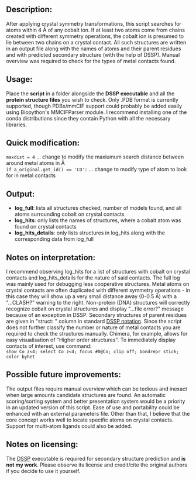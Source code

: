 ## Description:
After applying crystal symmetry transformations, this script searches for atoms within 4 Å of any cobalt ion. If at least two atoms come from chains created with different symmetry operations, the cobalt ion is presumed to lie between two chains on a crystal contact. All such structures are written in an output file along with the names of atoms and their parent residues and with predicted secondary structure (with the help of DSSP). Manual overview was required to check for the types of metal contacts found.


## Usage:
Place the **script** in a folder alongside the **DSSP executable** and all the **protein structure files** you wish to check. Only .PDB format is currently supported, though PDBx/mmCIF support could probably be added easily using Biopython's MMCIFParser module. I recommend installing one of the conda distributions since they contain Python with all the necessary libraries.

## Quick modification:
`maxdist = 4` ... change to modify the maxiumum search distance between around metal atoms in Å  
`if a_original.get_id() == 'CO':` ... change to modify type of atom to look for in metal contacts

## Output:
- **log_full**: lists all structures checked, number of models found, and all atoms surrounding cobalt on crystal contacts
- **log_hits**: only lists the names of structures, where a cobalt atom was found on crystal contacts
- **log_hits_details**: only lists structures in log_hits along with the corresponding data from log_full

## Notes on interpretation:
I recommend observing log_hits for a list of structures with cobalt on crystal contacts and log_hits_details for the nature of said contacts. The full log was mainly used for debugging less cooperative structures. Metal atoms on crystal contacts are often duplicated with different symmetry operations - in this case they will show up a very small distance away (0-0.5 Å) with a "...CLASH?" warning to the right. Non-protein (DNA) structures will correctly recognize cobalt on crystal structures and display "...file error?" message because of an exception in DSSP. Secondary structures of parent residues are given in "struct: " column in standard [DSSP notation](https://en.wikipedia.org/wiki/Protein_secondary_structure#DSSP_classification). Since the script does not further classify the number or nature of metal contacts you are required to check the structures manually. Chimera, for example, allows for easy visualisation of "Higher order structures". To immediately display contacts of interest, use command:  
`show Co z<4; select Co z<4; focus #0@Co; clip off; bondrepr stick; color byhet`

## Possible future improvements:
The output files require manual overview which can be tedious and inexact when large amounts candidate structures are found. An automatic scoring/sorting system and better presentation system would be a priority in an updated version of this script. Ease of use and portability could be enhanced with an external parameters file. Other than that, I believe that the core concept works well to locate specific atoms on crystal contacts. Support for multi-atom ligands could also be added.

## Notes on licensing:
The [DSSP](https://swift.cmbi.umcn.nl/gv/dssp/index.html) executable is required for secondary structure prediction and **is not my work**. Please observe its license and credit/cite the original authors if you decide to use it yourself.
